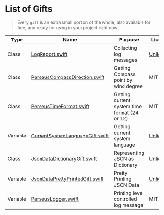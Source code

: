 # List of Gifts

> Every `gift` is an extra small portion of the whole, also available for free, and ready for using in your project right now.

| Type     | Name                                                                                                        | Purpose                                       | License                            | Where in Use                                                                    |
| -------- | ----------------------------------------------------------------------------------------------------------- | --------------------------------------------- | ---------------------------------- | ------------------------------------------------------------------------------- |
| Class    | [LogReport.swift](https://gist.github.com/PerseusRealDeal/9a4118301b59d43969d8edf5ebc3a571)                 | Collecting log messages                       | [Unlicense](https://unlicense.org) | [TheOneRing App](https://github.com/perseusrealdeal/TheOneRing)                 |
| Class    | [PerseusCompassDirection.swift](https://gist.github.com/perseusrealdeal/3b053b2390d704f561ec52c6477b5cf2)   | Getting Compass point by wind degree          | MIT                                | [TheDarkMoon App](https://github.com/PerseusRealDeal/TheDarkMoon)               |
| Class    | [PerseusTimeFormat.swift](https://gist.github.com/perseusrealdeal/7aa89d78d9b1c220cc06682be8908a97)         | Getting current system time format (24 or 12) | MIT                                | [TheDarkMoon App](https://github.com/PerseusRealDeal/TheDarkMoon)               |
| Variable | [CurrentSystemLanguageGift.swift](https://gist.github.com/perseusrealdeal/98b082b136d574dd1b5aa760036dac8b) | Getting current system language               | [Unlicense](https://unlicense.org) | [TheDarkMoon App](https://github.com/PerseusRealDeal/TheDarkMoon)               |
| Class    | [JsonDataDictionaryGift.swift](https://gist.github.com/PerseusRealDeal/918c25633122e64d51f363f00059f6f8)    | Representing JSON as Dictionary               | [Unlicense](https://unlicense.org) | [TheDarkMoon App](https://github.com/PerseusRealDeal/TheDarkMoon)               |
| Variable | [JsonDataPrettyPrintedGift.swift](https://gist.github.com/perseusrealdeal/945c9050cb9f7a19e00853f064acacca) | Pretty Printing JSON Data                     | [Unlicense](https://unlicense.org) | [TheDarkMoon App](https://github.com/PerseusRealDeal/TheDarkMoon)               |
| Variable | [PerseusLogger.swift](https://gist.github.com/perseusrealdeal/df456a9825fcface44eca738056eb6d5)             | Printing level controlled log message         | MIT                                | [ConsolePerseusLogger](https://github.com/perseusrealdeal/ConsolePerseusLogger) |
